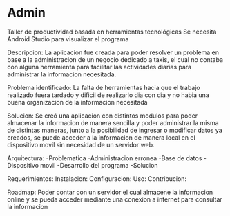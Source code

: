 # Admin
Taller de productividad basada en herramientas tecnológicas 
Se necesita Android Studio para visualizar el programa

Descripcion: 
La aplicacion fue creada para poder resolver un problema en base a la administracion de un negocio dedicado a taxis, el cual no contaba con alguna herramienta para facilitar las actividades diarias para administrar la informacion necesitada.

Problema identificado: 
La falta de herramientas hacia que el trabajo realizado fuera tardado y dificil de realizarlo dia con dia y no habia una buena organizacion de la informacion necesitada

Solucion: 
Se creó una aplicacion con distintos modulos para poder almacenar la informacion de manera sencilla y poder administrar la misma de distintas maneras, junto a la posibilidad de ingresar o modificar datos ya creados, se puede acceder a la informacion de manera local en el dispositivo movil sin necesidad de un servidor web.

Arquitectura: 
-Problematica
-Administracion erronea
-Base de datos
-Dispositivo movil
-Desarrollo del programa
-Solucion

Requerimientos: 
Instalacion:
Configuracion: 
Uso:
Contribucion: 

Roadmap: 
Poder contar con un servidor el cual almacene la informacion online y se pueda acceder mediante una conexion a internet para consultar la informacion
